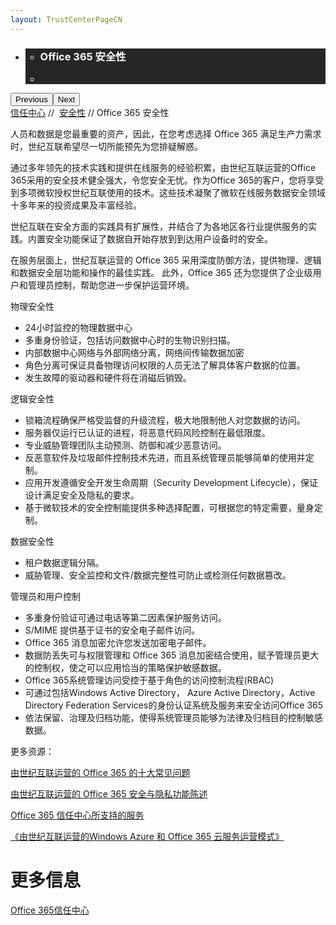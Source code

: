 ```yaml
---
layout: TrustCenterPageCN
---
```

<div class="row-fluid">
   <div class="span">
      <div>
         <div id="HeroWrapper" data-cols="1" data-view1="1" data-view2="1" data-view3="1" data-view4="1" class="row-fluid wider hero grid-container">
            <div class="span bp0-col-1-1 bp1-col-1-1 bp2-col-1-1 bp3-col-1-1">
               <div bi:type="slideshow" class="slideshow slideshow-hero hero" xmlns:bi="urn:schemas-microsoft-com:mscom:bi">
                  <ul bi:type="list" class="slides">
                     <li id="slide-1" bi:index="0" selectBi="">
                        <div class="heroitem light-foreground" bi:type="heroitem">
                           <div class="media" bi:parenttitle="t1">
                              <a href="" bi:track="False" bi:titleflag="t1" bi:index="0">
                                 <div data-picture="" data-alt="You are in control of your data" data-disable-swap-below="">
                                    <div data-src="https://c.s-microsoft.com/en-us/CMSImages/MS_TrustCenter_Privacy_Header.jpg?version=dc9c5b9b-c334-7922-892a-15c2cd65053d"></div>
                                    <noscript></noscript>
                                 </div>
                              </a>
                           </div>
                           <div class="text" bi:type="cta">
                              <div class="text-container">
                                 <div class="box" style="background: rgba(0,0,0,.85); color: #FFFFFF;">
                                    <ul bi:type="list" class="headerCaption subpageHeaderCaption">
                                       <li class="box-title">
                                          <h3 class="box-title" bi:type="title" bi:title="t1" style="color: #FFFFFF;">Office 365 安全性</h3>
                                       </li>
                                       <li class="box-actions box-description"><a target="_self" class="mscom-link" href=""></a></li>
                                    </ul>
                                 </div>
                              </div>
                           </div>
                        </div>
                     </li>
                  </ul>
                  <div class="navigation international" bi:track="false">
                     <div class="grid-container settop" data-title-text="Go To Slide "></div>
                  </div>
                  <div class="prev-next" bi:track="false"><button class="prev"><span class="icon-left" aria-hidden="true"></span><span class="screen-reader-text">Previous</span></button><button class="next"><span class="icon-right" aria-hidden="true"></span><span class="screen-reader-text">Next</span></button></div>
                  <div id="play-pause" class="play-pause" style="display:none">
                     <div class="pause"><button id="pauseButton" class="pause_button"><span class="icon-pause" aria-hidden="true"></span><span class="screen-reader-text">Pause</span></button></div>
                     <div class="play"><button id="playButton" class="play_button"><span class="icon-play" aria-hidden="true"></span><span class="screen-reader-text">Play</span></button></div>
                  </div>
               </div>
            </div>
         </div>
         <div id="BreadcrumbWrapper" data-cols="1" data-view1="1" data-view2="1" data-view3="1" data-view4="1" class="row-fluid grid-container mscom-grid-container breadcrumbs">
            <div class="span bp0-col-1-1 bp1-col-1-1 bp2-col-1-1 bp3-col-1-1"><a target="_self" class="mscom-link" href="../default-cn.html">信任中心</a> // 
               <a target="_self" class="mscom-link" href="../security/default-cn.html">安全性</a> // Office 365 安全性
            </div>
         </div>
         <div id="ContentWrapper" data-cols="2" data-view1="1" data-view2="2" data-view3="2" data-view4="2" class="row-fluid subpageBody">
            <div class="span bp0-col-1-1 bp2-col-2-1 bp3-col-2-1 bp1-col-2-2">
               <p>人员和数据是您最重要的资产，因此，在您考虑选择 Office 365 满足生产力需求时，世纪互联希望尽一切所能预先为您排疑解惑。 
               </p>
               <p>通过多年领先的技术实践和提供在线服务的经验积累，由世纪互联运营的Office 365采用的安全技术健全强大，令您安全无忧。作为Office 365的客户，您将享受到多项微软授权世纪互联使用的技术。这些技术凝聚了微软在线服务数据安全领域十多年来的投资成果及丰富经验。</p>
               <p>世纪互联在安全方面的实践具有扩展性，并结合了为各地区各行业提供服务的实践。内置安全功能保证了数据自开始存放到到达用户设备时的安全。</p>
               <p>在服务层面上，世纪互联运营的 Office 365 采用深度防御方法，提供物理、逻辑和数据安全层功能和操作的最佳实践。 此外，Office 365 还为您提供了企业级用户和管理员控制，帮助您进一步保护运营环境。</p>
               <label>物理安全性</label>
               <ul>
                  <li>24小时监控的物理数据中心</li> 
                  <li>多重身份验证，包括访问数据中心时的生物识别扫描。</li> 
                  <li>内部数据中心网络与外部网络分离，网络间传输数据加密</li> 
                  <li>角色分离可保证具备物理访问权限的人员无法了解具体客户数据的位置。</li> 
                  <li>发生故障的驱动器和硬件将在消磁后销毁。</li> 
               </ul>
               <label>逻辑安全性</label>
               <ul>
                  <li>锁箱流程确保严格受监督的升级流程，极大地限制他人对您数据的访问。</li>
                  <li>服务器仅运行已认证的进程，将恶意代码风险控制在最低限度。</li>
                  <li>专业威胁管理团队主动预测、防御和减少恶意访问。</li>
                  <li>反恶意软件及垃圾邮件控制技术先进，而且系统管理员能够简单的使用并定制。</li>
                  <li>应用开发遵循安全开发生命周期（Security Development Lifecycle），保证设计满足安全及隐私的要求。</li>
                  <li>基于微软技术的安全控制能提供多种选择配置，可根据您的特定需要，量身定制。</li>
               </ul>
               <label>数据安全性</label>
               <ul>
                  <li>租户数据逻辑分隔。</li>
                  <li>威胁管理、安全监控和文件/数据完整性可防止或检测任何数据篡改。</li>
               </ul>
               <label>管理员和用户控制</label>
               <ul>
                  <li>多重身份验证可通过电话等第二因素保护服务访问。</li>
                  <li>S/MIME 提供基于证书的安全电子邮件访问。</li>
                  <li>Office 365 消息加密允许您发送加密电子邮件。</li>
                  <li>数据防丢失可与权限管理和 Office 365 消息加密结合使用，赋予管理员更大的控制权，使之可以应用恰当的策略保护敏感数据。</li>
                  <li>Office 365系统管理访问受控于基于角色的访问控制流程(RBAC)   </li>
                  <li>可通过包括Windows Active Directory， Azure Active Directory，Active Directory Federation Services的身份认证系统及服务来安全访问Office 365</li>
                  <li>依法保留、治理及归档功能，使得系统管理员能够为法律及归档目的控制敏感数据。</li>
               </ul>
               <label>更多资源：</label>
               <p><a target="_self" class="mscom-link withArrow" href="http://www.21vbluecloud.com/office365/trustcenter/faq.html">由世纪互联运营的 Office 365 的十大常见问题</a></p>
               <p><a target="_self" class="mscom-link withArrow" href="http://www.21vbluecloud.com/office365/O365-Privacy/">由世纪互联运营的 Office 365 安全与隐私功能陈述</a></p>
               <p><a target="_self" class="mscom-link withArrow" href="http://www.21vbluecloud.com/office365/trustcenter/onlineservices.html">Office 365 信任中心所支持的服务</a></p>
               <p><a target="_self" class="mscom-link withArrow" href="http://www.21vbluecloud.com/smarket/download.html?type=4&tag=5">《由世纪互联运营的Windows Azure 和 Office 365 云服务运营模式》</a></p>
              </div> 
            <div class="span bp0-col-1-1 bp2-col-2-1 bp3-col-2-1 bp1-col-2-2 bp0-clear bp1-clear">
               <div id="SideBarWrapper" data-cols="1" data-view1="1" data-view2="1" data-view3="1" data-view4="1" class="row-fluid">
                  <div id="HelpfulInformation" class="span bp0-col-1-1 bp1-col-1-1 bp2-col-1-1 bp3-col-1-1">
                     <h1>更多信息</h1>
                     <label><a target="_self" class="mscom-link" href="http://www.21vbluecloud.com/office365/TrustCenter/">Office 365信任中心</a></label><br/>
                  </div>
               </div>
            </div>
         </div>
      </div>
   </div>
</div>
<div class="row-fluid" data-view4="1" data-view3="1" data-view2="1" data-view1="1" data-cols="1">
   <div class="span bp0-col-1-1 bp1-col-1-1 bp2-col-1-1 bp3-col-1-1"></div>
</div>
